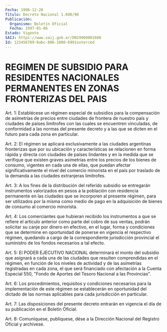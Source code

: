 ```yaml
---
Fecha: 1996-12-20
Título: Decreto Nacional 1.608/96
Publicación:
  Organismo: Boletín Oficial
  Fecha: 1997-01-06
Estado: Vigente
SAIJ: https://www.saij.gob.ar/DN19960001608
Id: 123456789-0abc-806-1000-6991soterced
---
```

# REGIMEN DE SUBSIDIO PARA RESIDENTES NACIONALES PERMANENTES EN ZONAS FRONTERIZAS DEL PAIS

<a id="1"></a>
Art. 1: Establécese un régimen especial de subsidios para la compensación de asimetrías de precios entre ciudades de frontera de nuestro país y  ciudades  de  países  limítrofes  con las cuales se encuentren  vinculadas,  de conformidad a las normas  del  presente decreto y a las que se dicten  en  el  futuro  para  cada  zona  en particular.

<a id="2"></a>
Art. 2:  El  régimen  se  aplicará exclusivamente a las ciudades argentinas fronterizas que por  su  ubicación  y características se relacionen  en  forma  rápida  y  directa  con ciudades  de  países lindantes  y  en  la  medida  que se verifique que  existen  graves asimetrías entre los precios de  los bienes de consumo, vigentes en cada una de ellas, que puedan afectar  significativamente  el nivel del comercio minorista en el país por traslado de la demanda  a las ciudades extranjeras limítrofes.

<a id="3"></a>
Art. 3: A los fines de la distribución del referido subsidio  se entregarán  instrumentos  valorizados  en  pesos a la población con residencia permanente en las ciudades que se incorporen al presente régimen, para ser utilizados por la misma como  medio de pago en la adquisición  de    bienes  de  consumo  al  comercio  minorista.

<a id="4"></a>
Art. 4: Los comerciantes que hubieran recibido los instrumentos a que se refiere  el artículo anterior como parte del  cobro  de sus ventas,  podrán  solicitar su canje por dinero en efectivo, en  el lugar, forma y condiciones  que  se determine  en  oportunidad  de ponerse  en  vigencia el respectivo régimen, quedando a cargo de la correspondiente jurisdicción provincial el suministro de los fondos necesarios a tal efecto.

<a id="5"></a>
Art. 5: El PODER  EJECUTIVO  NACIONAL  determinará  el  monto  del subsidio  que   asignará  a  cada  una de las ciudades que resulten comprendidas en el régimen, en función  de los niveles de actividad y  de  las  asimetrías  registradas  en  cada  zona,  el  que  será financiado  con  afectación  a  la Cuenta Especial 550,  "Fondo  de Aportes del Tesoro Nacional a las Provincias".

<a id="6"></a>
Art. 6: Los procedimientos, requisitos  y  condiciones  necesarios para    la  implementación  de  este  régimen  se  establecerán  en oportunidad   del  dictado  de  las  normas  aplicables  para  cada jurisdicción en particular.

<a id="7"></a>
Art. 7:  Las disposiciones  del  presente  decreto  entrarán  en vigencia  el  día  de su  publicación  en  el  Boletín  Oficial.

<a id="8"></a>
Art. 8: Comuníquese,  publíquese, dése a la Dirección Nacional del Registro Oficial y archívese.